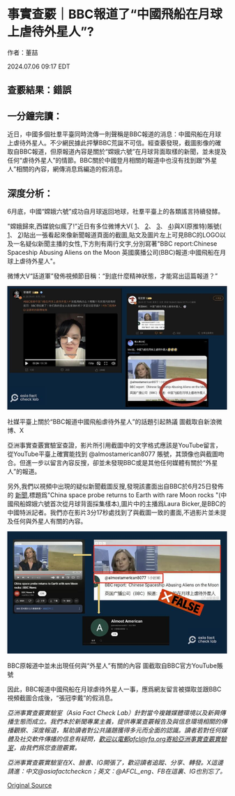 # 事實查覈｜BBC報道了“中國飛船在月球上虐待外星人”?

作者：董喆

2024.07.06 09:17 EDT

## 查覈結果：錯誤

## 一分鐘完讀：

近日，中國多個社羣平臺同時流傳一則聲稱是BBC報道的消息：中國飛船在月球上虐待外星人。不少網民據此抨擊BBC荒誕不可信。經查覈發現，截圖影像的確取自BBC報道，但原報道內容是關於“嫦娥六號”在月球背面取樣的新聞，並未提及任何“虐待外星人”的情節。BBC關於中國登月相關的報道中也沒有找到跟“外星人”相關的內容，網傳消息爲編造的假消息。

## 深度分析：

6月底，中國“嫦娥六號”成功自月球返回地球，社羣平臺上的各類謠言持續發酵。

"嫦娥歸來,西媒貌似瘋了!"近日有多位微博大V( [1](https://archive.ph/zVM5a)、 [2](https://archive.ph/qnCr1)、 [3](https://weibo.com/2178514797/OkUF2quc8)、 [4](https://archive.ph/dSKG5))與X(原推特)賬號( [1](https://www.ghostarchive.org/archive/Kxdxw)、 [2](https://ghostarchive.org/archive/FK524))貼出一張看起來像新聞報道頁面的截圖,貼文及圖片左上可見BBC的LOGO以及一名疑似新聞主播的女性,下方則有兩行文字,分別寫著"BBC report:Chinese Spaceship Abusing Aliens on the Moon 英國廣播公司(BBC)報道:中國飛船在月球上虐待外星人"。

微博大V“話道軍”發佈視頻節目稱：“到底什麼精神狀態，才能寫出這篇報道？”

![1.png](images/ZYEOG6FFK34BRUYK7OS3AGYE2Q.png)

社媒平臺上關於“BBC報道中國飛船虐待外星人”的話題引起熱議 圖截取自新浪微博、X

亞洲事實查覈實驗室查證，影片所引用截圖中的文字格式應該是YouTube留言，從YouTube平臺上確實能找到 @almostamerican8077 賬號，其頭像也與截圖吻合。但進一步以留言內容反搜，卻並未發現BBC或是其他任何媒體有關於“外星人”的報道。

另外,我們以視頻中出現的疑似新聞截圖反搜,發現該畫面出自BBC於6月25日發佈的 [新聞](https://www.youtube.com/watch?v=BE0__sdPCH8),標題爲"China space probe returns to Earth with rare Moon rocks "(中國飛船嫦娥六號首次從月球背面採集樣本),圖片中的主播爲Laura Bicker,是BBC的中國特派記者。我們亦在影片3分17秒處找到了與截圖一致的畫面,不過影片並未提及任何與外星人有關的內容。

![2.png](images/Y5P7ZK4IZ63P4C7QIGVKRTRVAY.png)

BBC原報道中並未出現任何與“外星人”有關的內容 圖截取自BBC官方YouTube賬號

因此，BBC報道中國飛船在月球虐待外星人一事，應爲網友留言被擷取並跟BBC視頻截圖合成後，“張冠李戴”的假消息。

*亞洲事實查覈實驗室（Asia Fact Check Lab）針對當今複雜媒體環境以及新興傳播生態而成立。我們本於新聞專業主義，提供專業查覈報告及與信息環境相關的傳播觀察、深度報道，幫助讀者對公共議題獲得多元而全面的認識。讀者若對任何媒體及社交軟件傳播的信息有疑問，歡迎以電郵afcl@rfa.org寄給亞洲事實查覈實驗室，由我們爲您查證覈實。*

*亞洲事實查覈實驗室在X、臉書、IG開張了，歡迎讀者追蹤、分享、轉發。X這邊請進：中文@asiafactcheckcn；英文：@AFCL\_eng、FB在這裏、IG也別忘了。*



[Original Source](https://www.rfa.org/mandarin/shishi-hecha/hc-07062024091730.html)